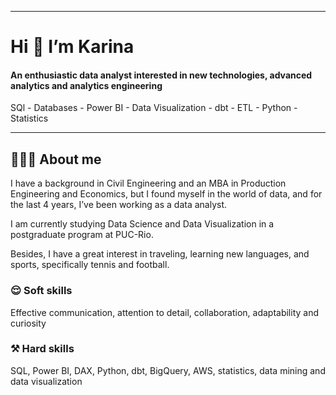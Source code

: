 


-------------------------------------------------------------------------
# Hi 👋 I’m Karina

#### An enthusiastic data analyst interested in new technologies, advanced analytics and analytics engineering 

SQl - Databases - Power BI - Data Visualization - dbt - ETL - Python - Statistics

------------------------------------------------------------------------
## 👩🏻‍💻 About me

I have a background in Civil Engineering and an MBA in Production Engineering and Economics, but I found myself in the world of data, and for the last 4 years, I’ve been working as a data analyst. 

I am currently studying Data Science and Data Visualization in a postgraduate program at PUC-Rio.

Besides, I have a great interest in traveling, learning new languages, and sports, specifically tennis and football.


### 😌 Soft skills
Effective communication, attention to detail, collaboration, adaptability and curiosity


### ⚒️ Hard skills

SQL, Power BI, DAX, Python, dbt, BigQuery, AWS, statistics, data mining and data visualization



